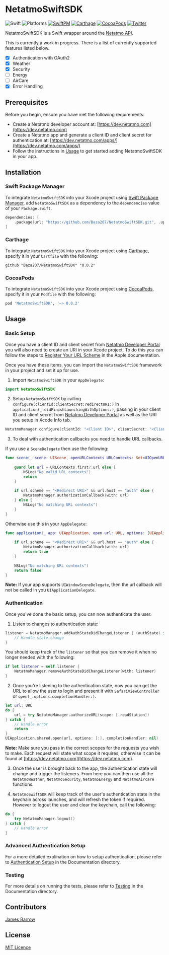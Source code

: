 # NetatmoSwiftSDK

![Swift](https://img.shields.io/badge/Swift-5.1-orange.svg)
![Platforms](https://img.shields.io/badge/Platforms-iOS-brightgreen.svg?style=flat)
[![SwiftPM](https://img.shields.io/badge/SwiftPM-compatible-brightgreen.svg?style=flat)](https://swift.org/package-manager)
[![Carthage](https://img.shields.io/badge/Carthage-compatible-brightgreen.svg?style=flat)](https://github.com/Carthage/Carthage)
[![CocoaPods](https://img.shields.io/badge/CocoaPods-compatible-brightgreen.svg?style=flat)](https://cocoapods.org)
[![Twitter](https://img.shields.io/badge/Twitter-@baza207-blue.svg?style=flat)](https://twitter.com/baza207)

NetatmoSwiftSDK is a Swift wrapper around the [Netatmo API](https://dev.netatmo.com).

This is currently a work in progress. There is a list of currently supported features listed below.

- [x] Authentication with OAuth2  
- [x] Weather  
- [x] Security
- [ ] Energy  
- [ ] AirCare  
- [x] Error Handling

## Prerequisites

Before you begin, ensure you have met the following requirements:

- Create a Netatmo developer account at: [https://dev.netatmo.com](https://dev.netatmo.com)
- Create a Netatmo app and generate a client ID and client secret for authentication at: [https://dev.netatmo.com/apps/](https://dev.netatmo.com/apps/)
- Follow the instructions in [Usage](#Usage) to get started adding NetatmoSwiftSDK in your app.

## Installation

### Swift Package Manager

To integrate `NetatmoSwiftSDK` into your Xcode project using [Swift Package Manager](https://swift.org/package-manager), add `NetatmoSwiftSDK` as a dependency to the `dependencies` value of your `Package.swift`.

```swift
dependencies: [
    .package(url: "https://github.com/Baza207/NetatmoSwiftSDK.git", .upToNextMajor(from: "0.0.2"))
]
```

### Carthage

To integrate `NetatmoSwiftSDK` into your Xcode project using [Carthage](https://github.com/Carthage/Carthage), specify it in your `Cartfile` with the following:

```ogdl
github "Baza207/NetatmoSwiftSDK" "0.0.2"
```

### CocoaPods

To integrate `NetatmoSwiftSDK` into your Xcode project using [CocoaPods](https://cocoapods.org), specify it in your `Podfile` with the following:

```ruby
pod 'NetatmoSwiftSDK', '~> 0.0.2'
```

## Usage

### Basic Setup

Once you have a client ID and client secret from [Netatmo Developer Portal](https://dev.netatmo.com/apps/) you will also need to create an URI in your Xcode project. To do this you can follow the steps to [Register Your URL Scheme](https://developer.apple.com/documentation/uikit/inter-process_communication/allowing_apps_and_websites_to_link_to_your_content/defining_a_custom_url_scheme_for_your_app) in the Apple documentation.

Once you have these items, you can import the `NetatmoSwiftSDK` framework in your project and set it up for use.

1. Import `NetatmoSwiftSDK` in your `AppDelegate`:

```swift
import NetatmoSwiftSDK
```

2. Setup `NetatmoSwiftSDK` by calling `configure(clientId:clientSecret:redirectURI:)` in `application(_:didFinishLaunchingWithOptions:)`, passing in your client ID and client secret from [Netatmo Developer Portal](https://dev.netatmo.com) as well as the URI you setup in Xcode Info tab.

```swift
NetatmoManager.configure(clientId: "<Client ID>", clientSecret: "<Client Secret>", redirectURI: "<Redirect URI>://auth")
```

3. To deal with authentication callbacks you need to handle URL callbacks.

If you use a `SceneDelegate` then use the following:

```swift
func scene(_ scene: UIScene, openURLContexts URLContexts: Set<UIOpenURLContext>) {
    
    guard let url = URLContexts.first?.url else {
        NSLog("No valid URL contexts")
        return
    }
    
    if url.scheme == "<Redirect URI>" && url.host == "auth" else {
        NetatmoManager.authorizationCallback(with: url)
    } else {
        NSLog("No matching URL contexts")
    }
}
```

Otherwise use this in your `AppDelegate`:

```swift
func application(_ app: UIApplication, open url: URL, options: [UIApplication.OpenURLOptionsKey : Any] = [:]) -> Bool {
    
    if url.scheme == "<Redirect URI>" && url.host == "auth" else {
        NetatmoManager.authorizationCallback(with: url)
        return true
    }
    
    NSLog("No matching URL contexts")
    return false
}
```

**Note:** If your app supports `UIWindowSceneDelegate`, then the url callback will not be called in you `UIApplicationDelegate`.

### Authentication

Once you've done the basic setup, you can now authenticate the user.

1.  Listen to changes to authentication state:

```swift
listener = NetatmoManager.addAuthStateDidChangeListener { (authState) in
    // Handle state change
}
```

You should keep track of the `listener` so that you can remove it when no longer needed with the following:

```swift
if let listener = self.listener {
    NetatmoManager.removeAuthStateDidChangeListener(with: listener)
}
```

2. Once you're listening to the authentication state, now you can get the URL to allow the user to login and present it with `SafariViewController` or `open(_:options:completionHandler:)`.

```swift
let url: URL
do {
    url = try NetatmoManager.authorizeURL(scope: [.readStation])
} catch {
    // Handle error
    return
}
UIApplication.shared.open(url, options: [:], completionHandler: nil)
```

**Note:** Make sure you pass in the correct scopes for the requests you wish to make. Each request will state what scope it requires, otherwise it can be found at [https://dev.netatmo.com](https://dev.netatmo.com).

3. Once the user is brought back to the app, the authentication state will change and trigger the listeners. From here you can then use all the `NetatmoWeather`, `NetatmoSecurity`, `NetatmoEnergy` and `NetatmoAircare` functions.

4. `NetatmoSwiftSDK` will keep track of the user's authentication state in the keychain across launches, and will refresh the token if required. However to logout the user and clear the keychain, call the following:

```swift
do {
    try NetatmoManager.logout()
} catch {
    // Handle error
}
```

### Advanced Authentication Setup

For a more detailed explination on how to setup authentication, please refer to [Authentication Setup](https://github.com/Baza207/NetatmoSwiftSDK/blob/master/Documentation/Authentication-Setup.md) in the Documentation directory.


### Testing

For more details on running the tests, please refer to [Testing](https://github.com/Baza207/NetatmoSwiftSDK/blob/master/Documentation/Testing.md) in the Documentation directory.

## Contributors

[James Barrow](https://github.com/baza207)

## License

[MIT Licence](LICENSE)
